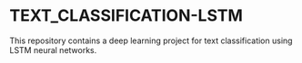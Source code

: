 # TEXT_CLASSIFICATION-LSTM
This repository contains a deep learning project for text classification using LSTM neural networks.
